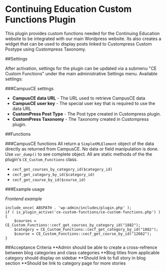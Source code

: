 # Continuing Education Custom Functions Plugin

This plugin provides custom functions needed for the Continuing Education website to be integrated with our main Wordpress website. Its also creates a widget that can be used to display posts linked to Custompress Custom Postype using Custompress Taxonomy.

##Settings

After activation, settings for the plugin can be updated via a submenu "CE Custom Functions" under the main administrative Settings menu. Available settings:

###CampusCE settings
- **CampusCE data URL** - The URL used to retrieve CampusCE data
- **CampusCE user key** - The special user key that is required to use the data URL
- **CustomPress Post Type** - The Post type created in Custompress plugin.
- **CustomPress Taxonomy** - The Taxonomy created in Custompress plugin.

##Functions

###CampusCE functions
All return a `SimpleXMLElement` object of the data directly as returned from CampusCE. No data or field manipulation is done. Use `var_dump()` to see complete object. All are static methods of the the plugin's `CE_Custom_Functions` class.

- `cecf_get_courses_by_category_id($category_id)`
- `cecf_get_category_by_id($category_id)` 
- `cecf_get_course_by_id($course_id)` 

###Example usage

_Frontend example_

	include_once( ABSPATH . 'wp-admin/includes/plugin.php' );
	if ( is_plugin_active('ce-custom-functions/ce-custom-functions.php') ) { 
		$courses = CE_Custom_Functions::cecf_get_courses_by_category_id("1882");
		$category = CE_Custom_Functions::cecf_get_category_by_id("1882");
		$course = CE_Custom_Functions::cecf_get_course_by_id("12662");
	}

##Acceptance Criteria
 **Admin should be able to create a cross-refrence between blog categories and class categories
 **Blog titles from applicable category should display on sidebar
 **Should link to full story in blog section
 **Should be link to category page for more stories

